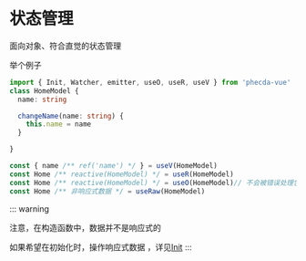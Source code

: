 # 状态管理
面向对象、符合直觉的状态管理

举个例子
```ts
import { Init, Watcher, emitter, useO, useR, useV } from 'phecda-vue'
class HomeModel {
  name: string

  changeName(name: string) {
    this.name = name
  }

}

const { name /** ref('name') */ } = useV(HomeModel)
const Home /** reactive(HomeModel) */ = useR(HomeModel)
const Home /** reactive(HomeModel) */ = useO(HomeModel)// 不会被错误处理包裹
const Home /** 非响应式数据 */ = useRaw(HomeModel)
```

::: warning

注意，在构造函数中，数据并不是响应式的

如果希望在初始化时，操作响应式数据 ，详见[Init](./phecda-core.md)
:::
